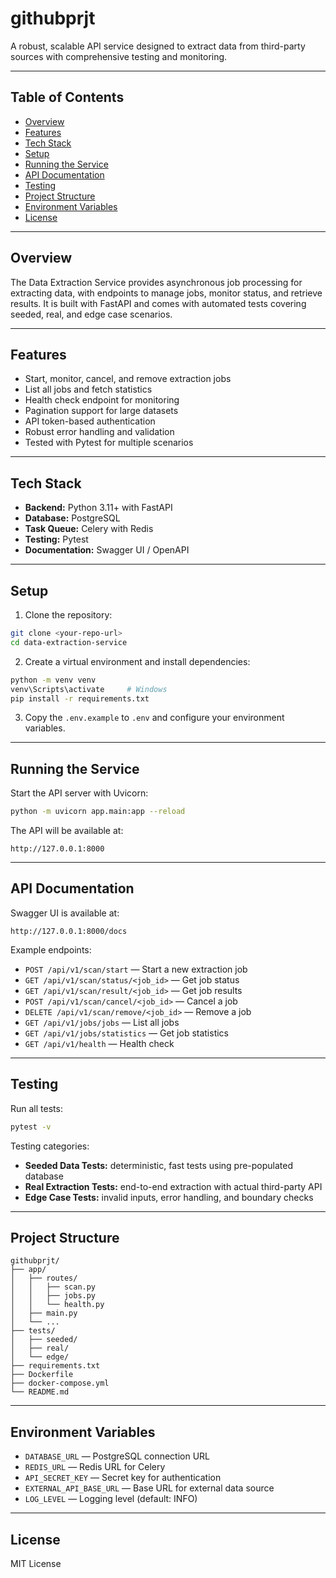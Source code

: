 # githubprjt

A robust, scalable API service designed to extract data from third-party sources with comprehensive testing and monitoring.

---

## Table of Contents

- [Overview](#overview)
- [Features](#features)
- [Tech Stack](#tech-stack)
- [Setup](#setup)
- [Running the Service](#running-the-service)
- [API Documentation](#api-documentation)
- [Testing](#testing)
- [Project Structure](#project-structure)
- [Environment Variables](#environment-variables)
- [License](#license)

---

## Overview

The Data Extraction Service provides asynchronous job processing for extracting data, with endpoints to manage jobs, monitor status, and retrieve results. It is built with FastAPI and comes with automated tests covering seeded, real, and edge case scenarios.

---

## Features

- Start, monitor, cancel, and remove extraction jobs
- List all jobs and fetch statistics
- Health check endpoint for monitoring
- Pagination support for large datasets
- API token-based authentication
- Robust error handling and validation
- Tested with Pytest for multiple scenarios

---

## Tech Stack

- **Backend:** Python 3.11+ with FastAPI
- **Database:** PostgreSQL
- **Task Queue:** Celery with Redis
- **Testing:** Pytest
- **Documentation:** Swagger UI / OpenAPI

---

## Setup

1. Clone the repository:

```bash
git clone <your-repo-url>
cd data-extraction-service
```

2. Create a virtual environment and install dependencies:

```bash
python -m venv venv
venv\Scripts\activate     # Windows
pip install -r requirements.txt
```

3. Copy the `.env.example` to `.env` and configure your environment variables.

---

## Running the Service

Start the API server with Uvicorn:

```bash
python -m uvicorn app.main:app --reload
```

The API will be available at:

```
http://127.0.0.1:8000
```

---

## API Documentation

Swagger UI is available at:

```
http://127.0.0.1:8000/docs
```

Example endpoints:

- `POST /api/v1/scan/start` — Start a new extraction job  
- `GET /api/v1/scan/status/<job_id>` — Get job status  
- `GET /api/v1/scan/result/<job_id>` — Get job results  
- `POST /api/v1/scan/cancel/<job_id>` — Cancel a job  
- `DELETE /api/v1/scan/remove/<job_id>` — Remove a job  
- `GET /api/v1/jobs/jobs` — List all jobs  
- `GET /api/v1/jobs/statistics` — Get job statistics  
- `GET /api/v1/health` — Health check

---

## Testing

Run all tests:

```bash
pytest -v
```

Testing categories:

- **Seeded Data Tests:** deterministic, fast tests using pre-populated database  
- **Real Extraction Tests:** end-to-end extraction with actual third-party API  
- **Edge Case Tests:** invalid inputs, error handling, and boundary checks

---

## Project Structure

```
githubprjt/
├── app/
│   ├── routes/
│   │   ├── scan.py
│   │   ├── jobs.py
│   │   └── health.py
│   ├── main.py
│   └── ...
├── tests/
│   ├── seeded/
│   ├── real/
│   └── edge/
├── requirements.txt
├── Dockerfile
├── docker-compose.yml
└── README.md
```

---

## Environment Variables

- `DATABASE_URL` — PostgreSQL connection URL  
- `REDIS_URL` — Redis URL for Celery  
- `API_SECRET_KEY` — Secret key for authentication  
- `EXTERNAL_API_BASE_URL` — Base URL for external data source  
- `LOG_LEVEL` — Logging level (default: INFO)

---

## License

MIT License

